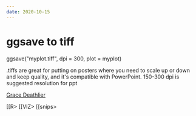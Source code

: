 ```yaml
---
date: 2020-10-15
---
```


# ggsave to tiff

ggsave("myplot.tiff", dpi = 300, plot = myplot)

.tiffs are great for putting on posters where you need to scale up or down and keep quality, and it's compatible with PowerPoint. 150-300 dpi is suggested resolution for ppt

[Grace Deathlier](
https://twitter.com/dna_heligrace/status/1316055610740207616)

[[R>
[[VIZ>
[[snips>
